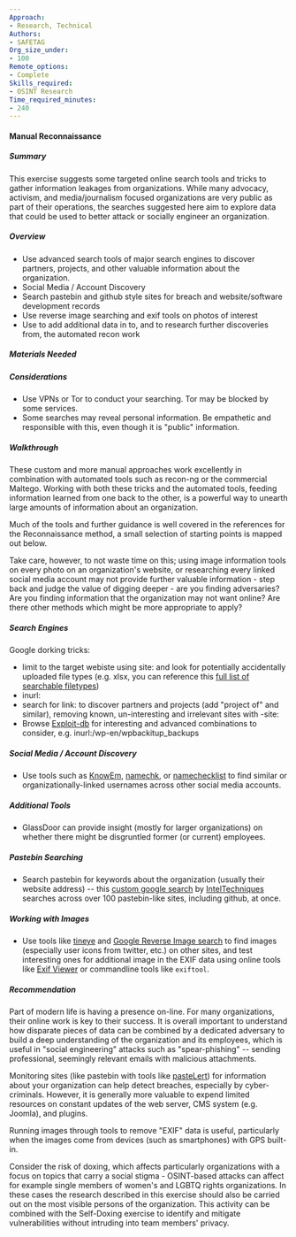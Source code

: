 ```yaml
---
Approach:
- Research, Technical
Authors:
- SAFETAG
Org_size_under:
- 100
Remote_options:
- Complete
Skills_required:
- OSINT Research
Time_required_minutes:
- 240
---
```


#### Manual Reconnaissance

##### Summary
This exercise suggests some targeted online search tools and tricks to gather information leakages from organizations.  While many advocacy, activism, and media/journalism focused organizations are very public as part of their operations, the searches suggested here aim to explore data that could be used to better attack or socially engineer an organization.

##### Overview

* Use advanced search tools of major search engines to discover partners, projects, and other valuable information about the organization.
* Social Media / Account Discovery
* Search pastebin and github style sites for breach and website/software development records
* Use reverse image searching and exif tools on photos of interest
* Use to add additional data in to, and to research further discoveries from, the automated recon work

##### Materials Needed

##### Considerations

* Use VPNs or Tor to conduct your searching. Tor may be blocked by some services.
* Some searches may reveal personal information. Be empathetic and responsible with this, even though it is "public" information.

##### Walkthrough

These custom and more manual approaches work excellently in combination with automated tools such as recon-ng or the commercial Maltego.  Working with both these tricks and the automated tools, feeding information learned from one back to the other, is a powerful way to unearth large amounts of information about an organization.

Much of the tools and further guidance is well covered in the references for the Reconnaissance method, a small selection of starting points is mapped out below.

Take care, however, to not waste time on this; using image information tools on every photo on an organization's website, or researching every linked social media account may not provide further valuable information - step back and judge the value of digging deeper - are you finding adversaries?  Are you finding information that the organization may not want online? Are there other methods which might be more appropriate to apply?

##### Search Engines

Google dorking tricks:

* limit to the target webiste using site: and look for potentially accidentally uploaded file types (e.g. xlsx, you can reference this [full list of searchable filetypes](https://support.google.com/webmasters/answer/35287?hl=en))
* inurl:
* search for link: to discover partners and projects (add "project of" and similar), removing known, un-interesting and irrelevant sites with -site:
* Browse [Exploit-db](https://www.exploit-db.com/google-hacking-database/) for interesting and advanced combinations to consider, e.g. inurl:/wp-en/wpbackitup_backups

##### Social Media / Account Discovery

* Use tools such as [KnowEm](http://knowem.com/checksocialnames.php), [namechk](https://namechk.com/), or [namechecklist](http://www.namechecklist.com/) to find similar or organizationally-linked usernames across other social media accounts.

##### Additional Tools

* GlassDoor can provide insight (mostly for larger organizations) on whether there might be disgruntled former (or current) employees.

##### Pastebin Searching

* Search pastebin for keywords about the organization (usually their website address) -- this [custom google search](https://cse.google.com/cse/home?cx=001580308195336108602:mhdmrvbspnm) by [IntelTechniques](http://inteltechniques.com/OSINT/pastebins.html) searches across over 100 pastebin-like sites, including github, at once.

##### Working with Images

* Use tools like [tineye](https://tineye.com/) and [Google Reverse Image search](https://support.google.com/websearch/answer/1325808?hl=en) to find images (especially user icons from twitter, etc.) on other sites, and test interesting ones for additional image in the EXIF data using online tools like [Exif Viewer](http://regex.info/exif.cgi) or commandline tools like ``exiftool``.

##### Recommendation

Part of modern life is having a presence on-line.  For many organizations, their online work is key to their success.  It is overall important to understand how disparate pieces of data can be combined by a dedicated adversary to build a deep understanding of the organization and its employees, which is useful in "social engineering" attacks such as  "spear-phishing" -- sending professional, seemingly relevant emails with malicious attachments.

Monitoring sites (like pastebin with tools like [pasteLert](http://www.andrewmohawk.com/pasteLert/)) for information about your organization can help detect breaches, especially by cyber-criminals. However, it is generally more valuable to expend limited resources on constant updates of the web server, CMS system (e.g. Joomla), and plugins.

Running images through tools to remove "EXIF" data is useful, particularly when the images come from devices (such as smartphones) with GPS built-in.

Consider the risk of doxing, which affects particularly organizations with a focus on topics that carry a social stigma - OSINT-based attacks can affect for example single members of women's and LGBTQ rights organizations. In these cases the research described in this exercise should also be carried out on the most visible persons of the organization. This activity can be combined with the Self-Doxing exercise to identify and mitigate vulnerabilities without intruding into team members' privacy.
